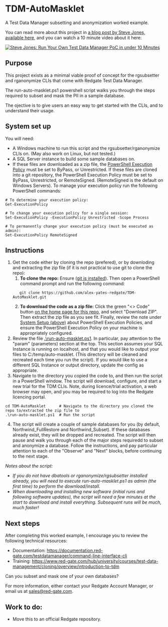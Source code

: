 # TDM-AutoMasklet
A Test Data Manager subsetting and anonymization worked example.

You can read more about this project in [a blog post by Steve Jones, available here](https://voiceofthedba.com/2024/07/10/up-and-running-quickly-with-test-data-manager/), and you can watch a 10 minute video about it here:

[![Steve Jones: Run Your Own Test Data Manager PoC in under 10 Minutes](https://img.youtube.com/vi/d-dlbVqU4R8/0.jpg)](https://www.youtube.com/watch?v=d-dlbVqU4R8)

## Purpose
This project exists as a minimal viable proof of concept for the rgsubsetter and rganonymize CLIs that come with Redgate Test Data Manager.

The run-auto-masklet.ps1 powershell script walks you through the steps required to subset and mask the PII in a sample database.

The ojective is to give users an easy way to get started with the CLIs, and to understand their usage.

## System set up
You will need:
- A Windows machine to run this script and the rgsubsetter/rganonymize CLIs on. (May also work on Linux, but not tested.)
- A SQL Server instance to build some sample databases on.
- If these files are downloaded as a zip file, the [PowerShell Execution Policy](https://learn.microsoft.com/en-us/powershell/module/microsoft.powershell.core/about/about_execution_policies?view=powershell-7.4) must be set to ByPass, or Unrestricted. If these files are cloned into a git repository, the PowerShell Execution Policy must be set to ByPass, Unrestricted, or RemoteSigned. (RemoteSigned is the default on Windows Servers). To manage your execution policy run the following PowerShell commands:

```
# To determine your execution policy:
Get-ExecutionPolicy

# To change your execution policy for a single session:
Set-ExecutionPolicy -ExecutionPolicy Unrestricted -Scope Process

# To permanently change your execution policy (must be executed as admin):
Set-ExecutionPolicy RemoteSigned
```

## Instructions
1. Get the code either by cloning the repo (prefered), or by downloding and extracting the zip file (if it is not practical to use git to clone the repo):
    1. **To clone the repo:** Ensure ([git is installed](https://git-scm.com/)). Then open a PowerShell command prompt and run the following command: 
    ```
       git clone https://github.com/alex-yates-redgate/TDM-AutoMasklet.git
    ```
    2. **To download the code as a zip file:** Click the green "<> Code" button [on the home page for this repo](https://github.com/alex-yates-redgate/TDM-AutoMasklet), and select "Download ZIP". Then extract the zip file as you see fit. Finally, review the note under [System Setup (above)](https://github.com/alex-yates-redgate/TDM-AutoMasklet?tab=readme-ov-file#system-set-up) about PowerShell Execution Policies, and ensure the PowerShell Execution Policy on your machine is appropriately configured.
2. Review the file [.\run-auto-masklet.ps1](https://github.com/alex-yates-redgate/TDM-AutoMasklet/blob/main/run-auto-masklet.ps1). In particular, pay attention to the "param" (parameters) section at the top. This section assumes your SQL Instance is running on localhost, and that you would like to output your files to C:/temp/auto-masklet. (This directory will be cleaned and recreated each time you run the script). If you would like to use a different SQL Instance or output directory, update the config as appropriate.
3. Navigate to the directory you copied the code to, and then run the script in a PowerShell window. The script will download, configure, and start a new trial for the TDM CLIs. Note, during licence/trial activation, a web browser may open, and you may be required to log into the Redgate licencing portal.
```
cd TDM-AutoMasklet      # Navigate to the directory you cloned the repo to/extracted the zip file to
.\run-auto-masklet.ps1  # Run the script
```
4. The script will create a couple of sample databases for you (by default, Northwind_FullRestore and Northwind_Subset). If these databases already exist, they will be dropped and recreated. The script will then pause and walk you through each of the major steps requiredd to subset and anonymize a database. Follow the instructions, and pay particular attention to each of the "Observe" and "Next" blocks, before continuing to the next stage.

_Notes about the script:_
- _If you do not have dbatools or rganonymize/rgsubsetter installed already, you will need to execute run-auto-masklet.ps1 as admin (the first time) to perform the download/install._
- _When downloading and installing new software (initial runs and following software updates), the script will need a few minutes at the start to download and install everything. Subsequent runs will be much, much faster!_

## Next steps
After completing this worked example, I encourage you to review the following technical resources:
- Documentation:  https://documentation.red-gate.com/testdatamanager/command-line-interface-cli
- Training:       https://www.red-gate.com/hub/university/courses/test-data-management/cloning/overview/introduction-to-tdm

Can you subset and mask one of your own databases?

For more information, either contact your Redgate Account Manager, or email us at sales@red-gate.com.

## Work to do:
- Move this to an official Redgate repository.
